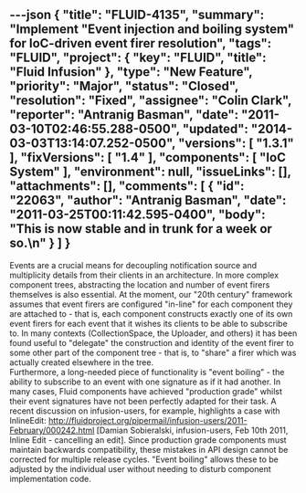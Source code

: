 ---json
{
  "title": "FLUID-4135",
  "summary": "Implement \"Event injection and boiling system\" for IoC-driven event firer resolution",
  "tags": "FLUID",
  "project": {
    "key": "FLUID",
    "title": "Fluid Infusion"
  },
  "type": "New Feature",
  "priority": "Major",
  "status": "Closed",
  "resolution": "Fixed",
  "assignee": "Colin Clark",
  "reporter": "Antranig Basman",
  "date": "2011-03-10T02:46:55.288-0500",
  "updated": "2014-03-03T13:14:07.252-0500",
  "versions": [
    "1.3.1"
  ],
  "fixVersions": [
    "1.4"
  ],
  "components": [
    "IoC System"
  ],
  "environment": null,
  "issueLinks": [],
  "attachments": [],
  "comments": [
    {
      "id": "22063",
      "author": "Antranig Basman",
      "date": "2011-03-25T00:11:42.595-0400",
      "body": "This is now stable and in trunk for a week or so.\n"
    }
  ]
}
---
Events are a crucial means for decoupling notification source and multiplicity details from their clients in an architecture. In more complex component trees, abstracting the location and number of event firers themselves is also essential. At the moment, our "20th century" framework assumes that event firers are configured "in-line" for each component they are attached to - that is, each component constructs exactly one of its own event firers for each event that it wishes its clients to be able to subscribe to. In many contexts (CollectionSpace, the Uploader, and others) it has been found useful to "delegate" the construction and identity of the event firer to some other part of the component tree - that is, to "share" a firer which was actually created elsewhere in the tree.\
Furthermore, a long-needed piece of functionality is "event boiling" - the ability to subscribe to an event with one signature as if it had another. In many cases, Fluid components have achieved "production grade" whilst their event signatures have not been perfectly adapted for their task. A recent discussion on infusion-users, for example, highlights a case with InlineEdit: <http://fluidproject.org/pipermail/infusion-users/2011-February/000242.html> \[Damian Sobieralski, infusion-users, Feb 10th 2011, Inline Edit - cancelling an edit]. Since production grade components must maintain backwards compatibility, these mistakes in API design cannot be corrected for multiple release cycles. "Event boiling" allows these to be adjusted by the individual user without needing to disturb component implementation code.

        